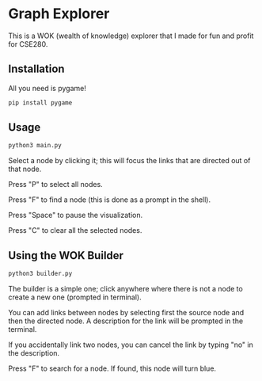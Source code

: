 # Graph Explorer
This is a WOK (wealth of knowledge) explorer that I made for fun and profit for CSE280.

## Installation

All you need is pygame!

```bash
pip install pygame
```

## Usage
```bash
python3 main.py
```
Select a node by clicking it; this will focus the links that are directed out of that node.

Press "P" to select all nodes.

Press "F" to find a node (this is done as a prompt in the shell).

Press "Space" to pause the visualization.

Press "C" to clear all the selected nodes.


## Using the WOK Builder

```bash
python3 builder.py
```

The builder is a simple one; click anywhere where there is not a node to create a new one (prompted in terminal).

You can add links between nodes by selecting first the source node and then the directed node. A description for the link will be prompted in the terminal.

If you accidentally link two nodes, you can cancel the link by typing "no" in the description.

Press "F" to search for a node. If found, this node will turn blue.
